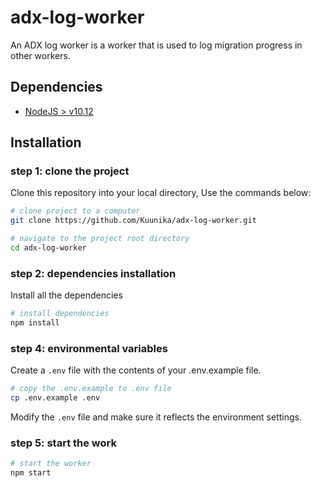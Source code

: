 # adx-log-worker
An ADX log worker is a worker that is used to log migration progress in other workers.

## Dependencies

- [NodeJS > v10.12](https://nodejs.org/en/download/ "node")

## Installation

### step 1: clone the project

Clone this repository into your local directory, Use the commands below:

```sh
# clone project to a computer
git clone https://github.com/Kuunika/adx-log-worker.git

# navigate to the project root directory
cd adx-log-worker
```

### step 2: dependencies installation

Install all the dependencies

```sh
# install dependencies
npm install
```

### step 4: environmental variables

Create a `.env` file with the contents of your .env.example file.

```sh
# copy the .env.example to .env file
cp .env.example .env
```

Modify the `.env` file and make sure it reflects the environment settings.

### step 5: start the work

```sh
# start the worker
npm start
```
